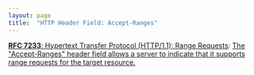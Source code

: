 ```yaml
---
layout: page
title:  "HTTP Header Field: Accept-Ranges"
---
```


[**RFC 7233**: Hypertext Transfer Protocol (HTTP/1.1): Range Requests](/specs/IETF/RFC/7233 "The Hypertext Transfer Protocol (HTTP) is an application-level protocol for distributed, collaborative, hypertext information systems. This document defines range requests and the rules for constructing and combining responses to those requests."): [The "Accept-Ranges" header field allows a server to indicate that it supports range requests for the target resource.]()

